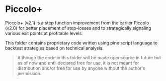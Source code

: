 # Piccolo+

Piccolo+ (v2.1) is a step function improvement from the earlier Piccolo (v2.0) for better placement of stop-losses and to strategically signaling various exit points at profitable levels.

This folder contains proprietary code written using pine script language to backtest strategies based on technical analysis.

> Although the code in this folder will be made opensource in future but as of now and until declared free for use, it is not meant for distribution and/or free for use by anyone without the author's permission.